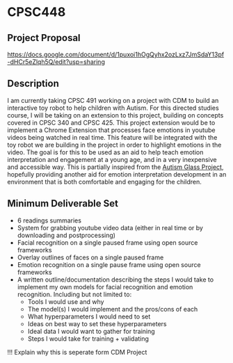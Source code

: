 # CPSC448

## Project Proposal
https://docs.google.com/document/d/1puxoi1hOgQyhx2ozLxz7JmSdaY13pf-dHCr5eZlqh5Q/edit?usp=sharing

## Description

I am currently taking CPSC 491 working on a project with CDM to build an interactive toy robot to help children with Autism. For this directed studies course, I will be taking on an extension to this project, building on concepts covered in CPSC 340 and CPSC 425. This project extension would be to implement a Chrome Extension that processes face emotions in youtube videos being watched in real time. This feature will be integrated with the toy robot we are building in the project in order to highlight emotions in the video. The goal is for this to be used as an aid to help teach emotion interpretation and engagement at a young age, and in a very inexpensive and accessible way. This is partially inspired from the [Autism Glass Project](http://autismglass.stanford.edu/), hopefully providing another aid for emotion interpretation development in an environment that is both comfortable and engaging for the children.

## Minimum Deliverable Set
* 6 readings summaries
* System for grabbing youtube video data (either in real time or by downloading and postprocessing)
* Facial recognition on a single paused frame using open source frameworks
* Overlay outlines of faces on a single paused frame
* Emotion recognition on a single pause frame using open source frameworks
* A written outline/documentation describing the steps I would take to implement my own models for facial recognition and emotion recognition. Including but not limited to:
  * Tools I would use and why
  * The model(s) I would implement and the pros/cons of each
  * What hyperparameters I would need to set
  * Ideas on best way to set these hyperparameters
  * Ideal data I would want to gather for training
  * Steps I would take for training + validating




!!! Explain why this is seperate form CDM Project
